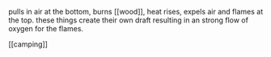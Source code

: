pulls in air at the bottom, burns [[wood]], heat rises, expels air and flames at the top.
these things create their own draft resulting in an strong flow of oxygen for the flames.

[[camping]]